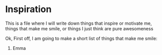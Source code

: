 # Inspiration
This is a file where I will write down things that inspire or motivate me, things that make me smile, or things I just think are pure awesomeness

Ok, First off, I am going to make a short list of things that make me smile:
1. Emma
